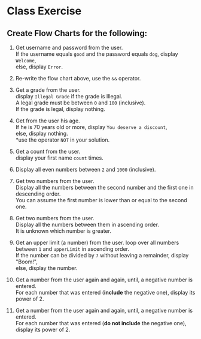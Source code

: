 # Class Exercise

## Create Flow Charts for the following:

1. Get username and password from the user.  
If the username equals `good` and the password equals `dog`, display `Welcome`,  
else, display `Error`.

2. Re-write the flow chart above, use the `&&` operator.

3. Get a grade from the user.  
display `Illegal Grade` if the grade is Illegal.  
A legal grade must be between `0` and `100` (inclusive).  
If the grade is legal, display nothing.

4. Get from the user his age.  
If he is 70 years old or more, display `You deserve a discount`,  
else, display nothing.  
*use the operator `NOT` in your solution. 

5. Get a count from the user.  
display your first name `count` times.

6. Display all even numbers between `2` and `1000` (inclusive).

7. Get two numbers from the user.  
Display all the numbers between the second number and the first one in descending order.  
You can assume the first number is lower than or equal to the second one.

8. Get two numbers from the user.  
Display all the numbers between them in ascending order.  
It is unknown which number is greater.

9. Get an upper limit (a number) from the user. 
loop over all numbers between `1` and `upperLimit` in ascending order.  
If the number can be divided by `7` without leaving a remainder, display "Boom!",  
else, display the number.

10. Get a number from the user again and again, until, a negative number is entered.  
For each number that was entered (**include** the negative one), display its power of 2.

11. Get a number from the user again and again, until, a negative number is entered.  
For each number that was entered (**do not include** the negative one), display its power of 2.